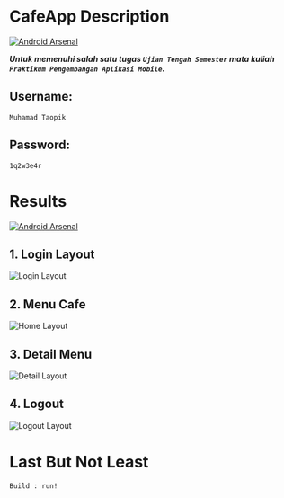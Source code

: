 # CafeApp Description
[![Android Arsenal](https://img.shields.io/badge/UTS%20Praktikum%20Pengembangan%20Aplikasi%20Mobile-CafeApp-brightgreen.svg?style=flat)](https://android-arsenal.com/details/1/1234)

***Untuk memenuhi salah satu tugas `Ujian Tengah Semester` mata kuliah `Praktikum Pengembangan Aplikasi Mobile`.***

## Username:

```
Muhamad Taopik
```

## Password:

```
1q2w3e4r
```

# Results
[![Android Arsenal](https://img.shields.io/badge/Results-CafeApp-brightgreen.svg?style=flat)](https://android-arsenal.com/details/1/1234)

## 1. Login Layout

![Login Layout](results/LoginLayout.png)

## 2. Menu Cafe

![Home Layout](results/HomeLayout.png)

## 3. Detail Menu

![Detail Layout](results/DetailLayout.png)

## 4. Logout

![Logout Layout](results/LogoutLayout.png)

# Last But Not Least

```
Build : run!
```

